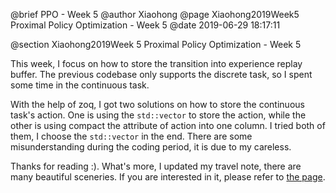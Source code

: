 @brief PPO - Week 5
@author Xiaohong
@page Xiaohong2019Week5 Proximal Policy Optimization - Week 5
@date 2019-06-29 18:17:11

@section Xiaohong2019Week 5 Proximal Policy Optimization - Week 5


This week, I focus on how to store the transition into experience replay
buffer. The previous codebase only supports the discrete task, so I
spent some time in the continuous task.

With the help of zoq, I got two solutions on how to store the continuous task's
action. One is using the `std::vector` to store the action, while the other
is using compact the attribute of action into one column. I tried both of
them, I choose the `std::vector` in the end. There are some misunderstanding
during the coding period, it is due to my careless.

Thanks for reading :). What's more, I updated my travel note, there are many
beautiful sceneries. If you are interested
in it, please refer to [the page](https://zhuanlan.zhihu.com/p/69014831).
